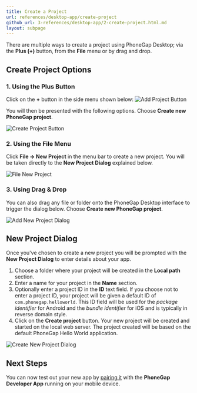 ```yaml
---
title: Create a Project
url: references/desktop-app/create-project
github_url: 3-references/desktop-app/2-create-project.html.md
layout: subpage
---
```


There are multiple ways to create a project using PhoneGap Desktop; via the **Plus (+)** button, from the **File** menu or by drag
and drop.

## Create Project Options

### 1. Using the Plus Button

  Click on the **+** button in the side menu shown below:
  ![Add Project Button](/images/docs-plus-button.png)

  You will then be presented with the following options. Choose **Create new PhoneGap project**.

  ![Create Project Button](/images/docs-add-new.png)

### 2. **Using the File Menu**

   Click **File -> New Project** in the menu bar to create a new project. You will be taken directly to the **New Project Dialog**
   explained below.

   ![File New Project](/images/docs-file-menu.png)

### 3. **Using Drag & Drop**

   You can also drag any file or folder onto the PhoneGap Desktop interface to trigger the dialog below. Choose **Create new PhoneGap project**.

   ![Add New Project Dialog](/images/docs-add-new.png)

## New Project Dialog

Once you've chosen to create a new project you will be prompted with the **New Project Dialog** to enter details about your app.

1. Choose a folder where your project will be created in the **Local path** section.
1. Enter a name for your project in the **Name** section.
1. Optionally enter a project ID in the **ID** text field. If you choose not to enter a project ID, your project will be given a default ID of `com.phonegap.helloworld`. This ID field will be used for the *package identifier* for Android and the *bundle identifier* for iOS and is typically in reverse domain style.
1. Click on the **Create project** button. Your new project will be created and started on the local web server. The project created will be based on the default PhoneGap Hello World application.

  ![Create New Project Dialog](/images/docs-create-dialog.png)

## Next Steps

You can now test out your new app by [pairing it](/references/desktop-app/pair-with-dev-app/) with the **PhoneGap Developer App** running on your mobile device.

